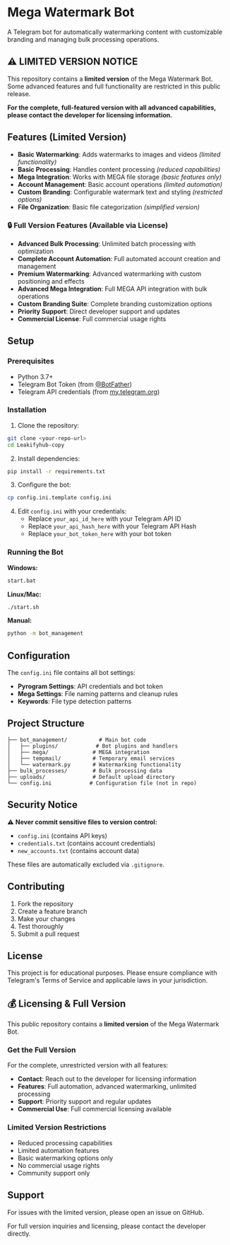 # Mega Watermark Bot

A Telegram bot for automatically watermarking content with customizable branding and managing bulk processing operations.

## ⚠️ LIMITED VERSION NOTICE

This repository contains a **limited version** of the Mega Watermark Bot. Some advanced features and full functionality are restricted in this public release.

**For the complete, full-featured version with all advanced capabilities, please contact the developer for licensing information.**

## Features (Limited Version)

- **Basic Watermarking**: Adds watermarks to images and videos *(limited functionality)*
- **Basic Processing**: Handles content processing *(reduced capabilities)*
- **Mega Integration**: Works with MEGA file storage *(basic features only)*
- **Account Management**: Basic account operations *(limited automation)*
- **Custom Branding**: Configurable watermark text and styling *(restricted options)*
- **File Organization**: Basic file categorization *(simplified version)*

### 🔒 Full Version Features (Available via License)

- **Advanced Bulk Processing**: Unlimited batch processing with optimization
- **Complete Account Automation**: Full automated account creation and management
- **Premium Watermarking**: Advanced watermarking with custom positioning and effects
- **Advanced Mega Integration**: Full MEGA API integration with bulk operations
- **Custom Branding Suite**: Complete branding customization options
- **Priority Support**: Direct developer support and updates
- **Commercial License**: Full commercial usage rights

## Setup

### Prerequisites

- Python 3.7+
- Telegram Bot Token (from [@BotFather](https://t.me/botfather))
- Telegram API credentials (from [my.telegram.org](https://my.telegram.org))

### Installation

1. Clone the repository:
```bash
git clone <your-repo-url>
cd Leakifyhub-copy
```

2. Install dependencies:
```bash
pip install -r requirements.txt
```

3. Configure the bot:
```bash
cp config.ini.template config.ini
```

4. Edit `config.ini` with your credentials:
   - Replace `your_api_id_here` with your Telegram API ID
   - Replace `your_api_hash_here` with your Telegram API Hash
   - Replace `your_bot_token_here` with your bot token

### Running the Bot

**Windows:**
```bash
start.bat
```

**Linux/Mac:**
```bash
./start.sh
```

**Manual:**
```bash
python -m bot_management
```

## Configuration

The `config.ini` file contains all bot settings:

- **Pyrogram Settings**: API credentials and bot token
- **Mega Settings**: File naming patterns and cleanup rules
- **Keywords**: File type detection patterns

## Project Structure

```
├── bot_management/          # Main bot code
│   ├── plugins/            # Bot plugins and handlers
│   ├── mega/              # MEGA integration
│   ├── tempmail/          # Temporary email services
│   └── watermark.py       # Watermarking functionality
├── bulk_processes/        # Bulk processing data
├── uploads/               # Default upload directory
└── config.ini            # Configuration file (not in repo)
```

## Security Notice

⚠️ **Never commit sensitive files to version control:**
- `config.ini` (contains API keys)
- `credentials.txt` (contains account credentials)
- `new_accounts.txt` (contains account data)

These files are automatically excluded via `.gitignore`.

## Contributing

1. Fork the repository
2. Create a feature branch
3. Make your changes
4. Test thoroughly
5. Submit a pull request

## License

This project is for educational purposes. Please ensure compliance with Telegram's Terms of Service and applicable laws in your jurisdiction.

## 💰 Licensing & Full Version

This public repository contains a **limited version** of the Mega Watermark Bot. 

### Get the Full Version

For the complete, unrestricted version with all features:

- **Contact**: Reach out to the developer for licensing information
- **Features**: Full automation, advanced watermarking, unlimited processing
- **Support**: Priority support and regular updates
- **Commercial Use**: Full commercial licensing available

### Limited Version Restrictions

- Reduced processing capabilities
- Limited automation features
- Basic watermarking options only
- No commercial usage rights
- Community support only

## Support

For issues with the limited version, please open an issue on GitHub.

For full version inquiries and licensing, please contact the developer directly.
